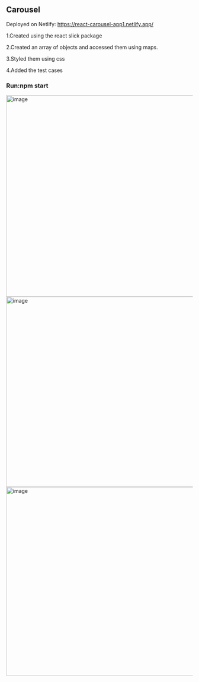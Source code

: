 ## Carousel

Deployed on Netlify: https://react-carousel-app1.netlify.app/

1.Created using the react slick package

2.Created an array of objects and accessed them using maps.

3.Styled them using css

4.Added the test cases

### Run:npm start

<img width="542" alt="image" src="https://user-images.githubusercontent.com/60210475/146674991-7ac41d45-dfba-4d5c-8d3f-cba741eb84ab.png">

<img width="512" alt="image" src="https://user-images.githubusercontent.com/60210475/146674999-c7f420f1-dc9e-4ea7-8782-4d4811f35d14.png">

<img width="508" alt="image" src="https://user-images.githubusercontent.com/60210475/146675009-1c2e0b09-43f6-4a65-877b-d6712b9a524e.png">




